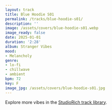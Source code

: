 ```yaml
---
layout: track
title: Blue Hoodie S01
permalink: /tracks/blue-hoodie-s01/
description: ''
image: /assets/covers/blue-hoodie-s01.webp
image_ready: false
date: 2025-01-01
duration: '2:28'
album: Stranger Vibes
mood:
- Melancholy
genre:
- lo-fi
- chillwave
- ambient
bpm: 72
key: F
image_jpg: /assets/covers/blue-hoodie-s01.jpg
---
```


Explore more vibes in the [StudioRich track library](/tracks/).
